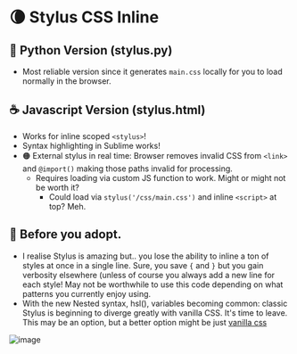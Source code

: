 # 🌘 Stylus CSS Inline

## 🐍 Python Version (stylus.py)
* Most reliable version since it generates `main.css` locally for you to load normally in the browser.

## ☕ Javascript Version (stylus.html)
* Works for inline scoped `<stylus>`!
* Syntax highlighting in Sublime works!
* 🟠 External stylus in real time: Browser removes invalid CSS from `<link>` and `@import()` making those paths invalid for processing.
  * Requires loading via custom JS function to work. Might or might not be worth it?
    * Could load via `stylus('/css/main.css')` and inline `<script>` at top? Meh.


## 👀 Before you adopt.
* I realise Stylus is amazing but.. you lose the ability to inline a ton of styles at once in a single line. Sure, you save `{` and `}` but you gain verbosity elsewhere (unless of course you always add a new line for each style! May not be worthwhile to use this code depending on what patterns you currently enjoy using.
* With the new Nested syntax, hsl(), variables becoming common: classic Stylus is beginning to diverge greatly with vanilla CSS. It's time to leave. This may be an option, but a better option might be just [vanilla css](https://twitter.com/dhh/status/1719041666412347651)

![image](https://github.com/gnat/stylus-inline/assets/24665/3a306fe7-26da-44f9-bc14-5e1a9559cf7e)

